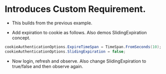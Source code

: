 # Introduces Custom Requirement.

- This builds from the previous example.

- Add expiration to cookie as follows. Also demos SlidingExpiration concept.
 
```cs
cookieAuthenticationOptions.ExpireTimeSpan = TimeSpan.FromSeconds(10);
cookieAuthenticationOptions.SlidingExpiration = false;
```

- Now login, refresh and observe. Also change SlidingExpiration to true/false and then observe again.


